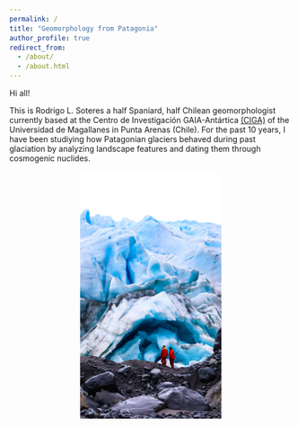 ```yaml
---
permalink: /
title: "Geomorphology from Patagonia"
author_profile: true
redirect_from: 
  - /about/
  - /about.html
---
```


Hi all!

This is Rodrigo L. Soteres a half Spaniard, half Chilean geomorphologist currently based at the Centro de Investigación GAIA-Antártica [(CIGA)](http://www.umag.cl/gaiaantartica/) of the Universidad de Magallanes in Punta Arenas (Chile). For the past 10 years, I have been studiying how Patagonian glaciers behaved during past glaciation by analyzing landscape features and dating them through cosmogenic nuclides.

<!-- El código siguiente es para subir imágenes, ajustar su tamaño y centrarlas. Se basa en HTML, no markdown -->
<div style="text-align: center;"> 
    <img src="images/Fouque_front.jpg" alt="Ventisquero Fouqué, Isla Hoste" style="width:50%; height:auto;">
</div>
